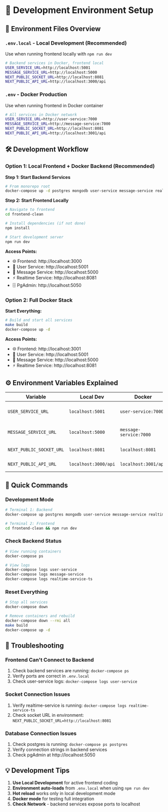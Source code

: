 # 🚀 Development Environment Setup

## 📁 Environment Files Overview

### `.env.local` - Local Development (Recommended)
Use when running frontend locally with `npm run dev`
```bash
# Backend services in Docker, frontend local
USER_SERVICE_URL=http://localhost:5001
MESSAGE_SERVICE_URL=http://localhost:5000
NEXT_PUBLIC_SOCKET_URL=http://localhost:8081
NEXT_PUBLIC_API_URL=http://localhost:3000/api
```

### `.env` - Docker Production
Use when running frontend in Docker container
```bash
# All services in Docker network
USER_SERVICE_URL=http://user-service:7000
MESSAGE_SERVICE_URL=http://message-service:7000
NEXT_PUBLIC_SOCKET_URL=http://localhost:8081
NEXT_PUBLIC_API_URL=http://localhost:3001/api
```

## 🛠️ Development Workflow

### Option 1: Local Frontend + Docker Backend (Recommended)

**Step 1: Start Backend Services**
```bash
# From monorepo root
docker-compose up -d postgres mongodb user-service message-service realtime-service-ts
```

**Step 2: Start Frontend Locally**
```bash
# Navigate to frontend
cd frontend-clean

# Install dependencies (if not done)
npm install

# Start development server
npm run dev
```

**Access Points:**
- 🌐 Frontend: http://localhost:3000
- 🔐 User Service: http://localhost:5001
- 💬 Message Service: http://localhost:5000
- ⚡ Realtime Service: http://localhost:8081
- 🗄️ PgAdmin: http://localhost:5050

### Option 2: Full Docker Stack

**Start Everything:**
```bash
# Build and start all services
make build
docker-compose up -d
```

**Access Points:**
- 🌐 Frontend: http://localhost:3001
- 🔐 User Service: http://localhost:5001
- 💬 Message Service: http://localhost:5000
- ⚡ Realtime Service: http://localhost:8081

## ⚙️ Environment Variables Explained

| Variable | Local Dev | Docker | Description |
|----------|-----------|---------|-------------|
| `USER_SERVICE_URL` | `localhost:5001` | `user-service:7000` | Backend API endpoint |
| `MESSAGE_SERVICE_URL` | `localhost:5000` | `message-service:7000` | Message API endpoint |
| `NEXT_PUBLIC_SOCKET_URL` | `localhost:8081` | `localhost:8081` | Socket.io connection |
| `NEXT_PUBLIC_API_URL` | `localhost:3000/api` | `localhost:3001/api` | Frontend API routes |

## 🔄 Quick Commands

### Development Mode
```bash
# Terminal 1: Backend
docker-compose up postgres mongodb user-service message-service realtime-service-ts

# Terminal 2: Frontend  
cd frontend-clean && npm run dev
```

### Check Backend Status
```bash
# View running containers
docker-compose ps

# View logs
docker-compose logs user-service
docker-compose logs message-service
docker-compose logs realtime-service-ts
```

### Reset Everything
```bash
# Stop all services
docker-compose down

# Remove containers and rebuild
docker-compose down --rmi all
make build
docker-compose up -d
```

## 🐛 Troubleshooting

### Frontend Can't Connect to Backend
1. Check backend services are running: `docker-compose ps`
2. Verify ports are correct in `.env.local`
3. Check user-service logs: `docker-compose logs user-service`

### Socket Connection Issues
1. Verify realtime-service is running: `docker-compose logs realtime-service-ts`
2. Check socket URL in environment: `NEXT_PUBLIC_SOCKET_URL=http://localhost:8081`

### Database Connection Issues
1. Check postgres is running: `docker-compose ps postgres`
2. Verify connection strings in backend services
3. Check pgAdmin at http://localhost:5050

## 💡 Development Tips

1. **Use Local Development** for active frontend coding
2. **Environment auto-loads** from `.env.local` when using `npm run dev`
3. **Hot reload** works only in local development mode
4. **Docker mode** for testing full integration
5. **Check Network** - backend services expose ports to localhost
